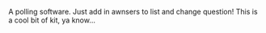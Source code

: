 A polling software.
Just add in awnsers to list and change question!
This is a cool bit of kit, ya know...
